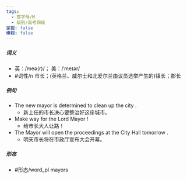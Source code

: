 ```yaml
---
tags:
  - 首字母/M
  - 级别/高考四级
掌握: false
模糊: false
---
```

##### 词义
- 英：/meə(r)/； 美：/ˈmeɪər/
- #词性/n  市长；(英格兰、威尔士和北爱尔兰由议员选举产生的)镇长；郡长
##### 例句
- The new mayor is determined to clean up the city .
	- 新上任的市长决心要整治好这座城市。
- Make way for the Lord Mayor !
	- 给市长大人让路！
- The Mayor will open the proceedings at the City Hall tomorrow .
	- 明天市长将在市政厅宣布大会开幕。
##### 形态
- #形态/word_pl mayors
